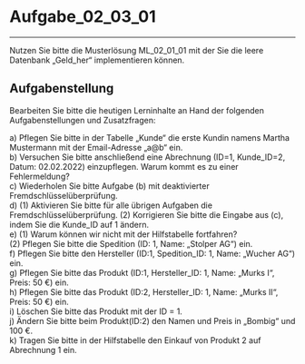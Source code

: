# Aufgabe_02_03_01

---


Nutzen Sie bitte die Musterlösung ML_02_01_01 mit der Sie die leere Datenbank „Geld_her“ implementieren können.

## Aufgabenstellung

Bearbeiten Sie bitte die heutigen Lerninhalte an Hand der folgenden Aufgabenstellungen und Zusatzfragen:

a)	Pflegen Sie bitte in der Tabelle „Kunde“ die erste Kundin namens Martha Mustermann mit der Email-Adresse „a@b“ ein.<br>
b)	Versuchen Sie bitte anschließend eine Abrechnung (ID=1, Kunde_ID=2, Datum: 02.02.2022) einzupflegen. Warum kommt es zu einer Fehlermeldung?<br>
c)	Wiederholen Sie bitte Aufgabe (b) mit deaktivierter Fremdschlüsselüberprüfung.<br>
d)	(1) Aktivieren Sie bitte für alle übrigen Aufgaben die Fremdschlüsselüberprüfung. (2) Korrigieren Sie bitte die Eingabe aus (c), indem Sie die Kunde_ID auf 1 ändern.<br>
e)	(1) Warum können wir nicht mit der Hilfstabelle fortfahren?<br>
(2) Pflegen Sie bitte die Spedition (ID: 1, Name: „Stolper AG“) ein.<br>
f)	Pflegen Sie bitte den Hersteller (ID:1, Spedition_ID: 1, Name: „Wucher AG“) ein.<br>
g)	Pflegen Sie bitte das Produkt (ID:1, Hersteller_ID: 1, Name: „Murks I“, Preis: 50 €) ein.<br>
h)	Pflegen Sie bitte das Produkt (ID:2, Hersteller_ID: 1, Name: „Murks II“, Preis: 50 €) ein.<br>
i)	Löschen Sie bitte das Produkt mit der ID = 1.<br>
j)	Ändern Sie bitte beim Produkt(ID:2) den Namen und Preis in „Bombig“ und 100 €.<br>
k)	Tragen Sie bitte in der Hilfstabelle den Einkauf von Produkt 2 auf Abrechnung 1 ein.
